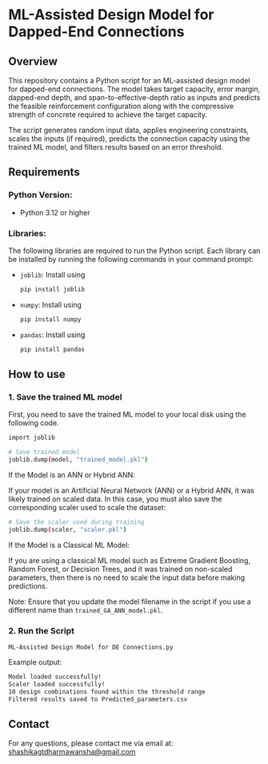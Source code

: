 # ML-Assisted Design Model for Dapped-End Connections

## Overview
This repository contains a Python script for an ML-assisted design model for dapped-end connections. The model takes target capacity, error margin, dapped-end depth, and span-to-effective-depth ratio as inputs and predicts the feasible reinforcement configuration along with the compressive strength of concrete required to achieve the target capacity.

The script generates random input data, applies engineering constraints, scales the inputs (if required), predicts the connection capacity using the trained ML model, and filters results based on an error threshold.

## Requirements

### Python Version:
- Python 3.12 or higher

### Libraries:

The following libraries are required to run the Python script. Each library can be installed by running the following commands in your command prompt:

- `joblib`: Install using
  ```bash
  pip install joblib
  ```
- `numpy`: Install using
  ```bash
  pip install numpy
  ```
- `pandas`: Install using
  ```bash
  pip install pandas
  ```
## How to use

### 1. Save the trained ML model
First, you need to save the trained ML model to your local disk using the following code.
  ```bash
  import joblib

  # Save trained model
  joblib.dump(model, "trained_model.pkl")
  ```
If the Model is an ANN or Hybrid ANN:

If your model is an Artificial Neural Network (ANN) or a Hybrid ANN, it was likely trained on scaled data. In this case, you must also save the corresponding scaler used to scale the dataset:
  ```bash
  # Save the scaler used during training
  joblib.dump(scaler, "scaler.pkl")
  ```
If the Model is a Classical ML Model:

If you are using a classical ML model such as Extreme Gradient Boosting, Random Forest, or Decision Trees, and it was trained on non-scaled parameters, then there is no need to scale the input data before making predictions.

Note: Ensure that you update the model filename in the script if you use a different name than `trained_GA_ANN_model.pkl`.

### 2. Run the Script
`ML-Assisted Design Model for DE Connections.py`

Example output:

```bash
Model loaded successfully!
Scaler loaded successfully!
10 design combinations found within the threshold range
Filtered results saved to Predicted_parameters.csv
```

## Contact

For any questions, please contact me via email at: [shashikagtdharmawansha@gmail.com](mailto:shashikagtdharmawansha@gmail.com)
